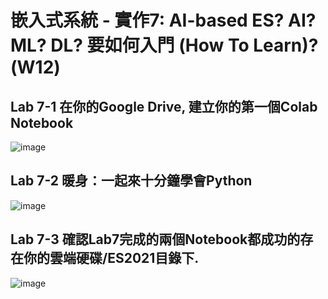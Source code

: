 # 嵌入式系統 - 實作7: AI-based ES? AI? ML? DL? 要如何入門 (How To Learn)? (W12)
## Lab 7-1 在你的Google Drive, 建立你的第一個Colab Notebook
![image](https://user-images.githubusercontent.com/89329299/140632498-17033e50-a055-4fb2-badb-5819daa2e3cc.png)
## Lab 7-2 暖身：一起來十分鐘學會Python
![image](https://user-images.githubusercontent.com/89329299/141666782-d5cc5e35-d9ca-49bf-9257-89616cfc452a.png)
## Lab 7-3 確認Lab7完成的兩個Notebook都成功的存在你的雲端硬碟/ES2021目錄下.
![image](https://user-images.githubusercontent.com/89329299/141666916-c49007ef-0e64-4699-a7fc-af1437845737.png)

